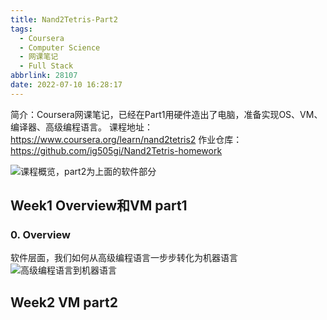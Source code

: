 ```yaml
---
title: Nand2Tetris-Part2
tags:
  - Coursera
  - Computer Science
  - 网课笔记
  - Full Stack
abbrlink: 28107
date: 2022-07-10 16:28:17
---
```


简介：Coursera网课笔记，已经在Part1用硬件造出了电脑，准备实现OS、VM、编译器、高级编程语言。
课程地址：https://www.coursera.org/learn/nand2tetris2
作业仓库：https://github.com/ig505gi/Nand2Tetris-homework

![课程概览，part2为上面的软件部分](week1/overview.png)
<!-- more -->

## Week1 Overview和VM part1
### 0. Overview
软件层面，我们如何从高级编程语言一步步转化为机器语言
![高级编程语言到机器语言](week1/从高级到低级.png)

## Week2 VM part2